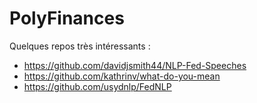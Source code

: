 # PolyFinances

Quelques repos très intéressants : 

- https://github.com/davidjsmith44/NLP-Fed-Speeches
- https://github.com/kathrinv/what-do-you-mean
- https://github.com/usydnlp/FedNLP
